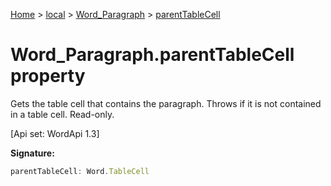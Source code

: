 [Home](./index) &gt; [local](local.md) &gt; [Word\_Paragraph](local.word_paragraph.md) &gt; [parentTableCell](local.word_paragraph.parenttablecell.md)

# Word\_Paragraph.parentTableCell property

Gets the table cell that contains the paragraph. Throws if it is not contained in a table cell. Read-only. 

 \[Api set: WordApi 1.3\]

**Signature:**
```javascript
parentTableCell: Word.TableCell
```
